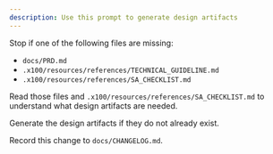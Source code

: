 ```yaml
---
description: Use this prompt to generate design artifacts
---
```


Stop if one of the following files are missing:
- `docs/PRD.md`
- `.x100/resources/references/TECHNICAL_GUIDELINE.md`
- `.x100/resources/references/SA_CHECKLIST.md`

Read those files and `.x100/resources/references/SA_CHECKLIST.md` to understand what design artifacts are needed.

Generate the design artifacts if they do not already exist.

Record this change to `docs/CHANGELOG.md`.